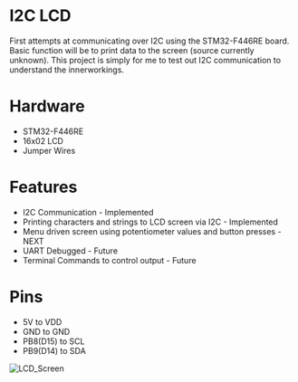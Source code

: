# I2C LCD
First attempts at communicating over I2C using the STM32-F446RE board. Basic function will be to print data to the screen (source currently unknown). This project is simply for me to test out I2C communication to understand the innerworkings.

# Hardware
- STM32-F446RE
- 16x02 LCD
- Jumper Wires

# Features
- I2C Communication - Implemented
- Printing characters and strings to LCD screen via I2C - Implemented
- Menu driven screen using potentiometer values and button presses - NEXT
- UART Debugged - Future
- Terminal Commands to control output - Future

# Pins
- 5V to VDD
- GND to GND
- PB8(D15) to SCL
- PB9(D14) to SDA

![LCD_Screen](../images/LCD_Screen.png)
